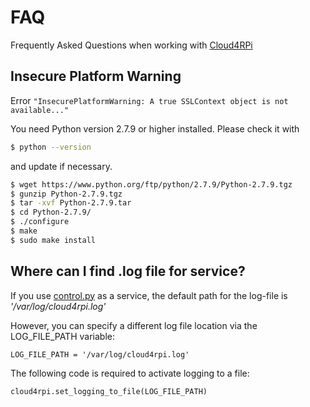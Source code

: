 ﻿# FAQ

Frequently Asked Questions when working with [Cloud4RPi](https://cloud4rpi.io)

## Insecure Platform Warning

Error `"InsecurePlatformWarning: A true SSLContext object is not available..."`

You need Python version 2.7.9 or higher installed. Please check it with

``` bash
$ python --version
```

and update if necessary.

``` bash
$ wget https://www.python.org/ftp/python/2.7.9/Python-2.7.9.tgz
$ gunzip Python-2.7.9.tgz
$ tar -xvf Python-2.7.9.tar
$ cd Python-2.7.9/
$ ./configure
$ make
$ sudo make install
```

## Where can I find .log file for service?

If you use [control.py](https://github.com/cloud4rpi/cloud4rpi-examples/blob/master/raspberrypi/control.py)  as a service, the default path for the log-file is *'/var/log/cloud4rpi.log'*

However, you can specify a different log file location via the LOG_FILE_PATH variable:

```LOG_FILE_PATH = '/var/log/cloud4rpi.log'```


The following code is required to activate logging to a file:

```cloud4rpi.set_logging_to_file(LOG_FILE_PATH)```